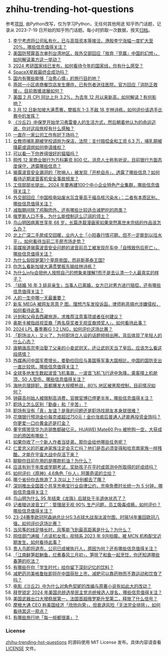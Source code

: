 # zhihu-trending-hot-questions
参考[项目](https://github.com/justjavac/zhihu-trending-hot-questions), 由Python改写，仅为学习Python，无任何其他用途
知乎热门话题，记录从 2023-7-19
日开始的知乎热门话题。每小时抓取一次数据，按天[归档](./data)。
<!-- BEGIN -->
<!-- 最后更新时间 2024-03-13 02:23:58.168432 -->
1. [李宁考虑将公司私有化，已与高瓴资本等接洽，港股李宁涨幅一度扩大至 20%，哪些信息值得关注？](https://www.zhihu.com/question/648210550)
1. [美国防预算首次单列台湾地区，我外交部回应「放弃『竞赢』中国的幻想」，如何解读美方这一举动？](https://www.zhihu.com/question/648218181)
1. [2024 考研国家线已发布，如何看待今年的国家线，你有什么感受？](https://www.zhihu.com/question/648165580)
1. [SpaceX星舰最终会成功吗？](https://www.zhihu.com/question/640017810)
1. [国内有哪些能够「治愈心情」的旅行目的地？](https://www.zhihu.com/question/646583407)
1. [燕郊一小区底商餐饮店发生爆炸，已有伤者送往医院，官方回应「消防正救援」，目前救援进展如何？](https://www.zhihu.com/question/648315111)
1. [美国 2 月 CPI 同比上升 3.2%，为去年 12 月以来新高，如何解读？有何影响？](https://www.zhihu.com/question/648255863)
1. [3 月 12 日新加坡大满贯赛，樊振东 1-3 不敌 18 岁林诗栋，如何评价该选手比赛中的发挥？](https://www.zhihu.com/question/648207246)
1. [《沙丘2》中保罗开始学习弗雷曼人的生活方式，然后朝着他认为的命运迈进，你对这段旅程有什么感触？](https://www.zhihu.com/question/648101225)
1. [一直在一家公司工作有好下场吗？](https://www.zhihu.com/question/647124178)
1. [女教师哺乳期被学校调岗为保洁，法院：支付赔偿金和工资 6.3 万，哺乳期被降薪或调岗如何申请维权？](https://www.zhihu.com/question/648152693)
1. [可以看一下你养得很好的猫猫吗？](https://www.zhihu.com/question/642018795)
1. [网传 12 家商业银行为万科筹资 800 亿，消息人士称有听说，目前银行方面态度保守，透露哪些信息？](https://www.zhihu.com/question/648216001)
1. [揭露波音安全漏洞的「吹哨人」被发现「开枪自杀」，透露了哪些信息？如何看待近期波音客机安全事故频发？](https://www.zhihu.com/question/648207812)
1. [工信部部长提出，2024 年要再建100个中小企业特色产业集群，哪些信息值得关注？](https://www.zhihu.com/question/647583343)
1. [外交部回应「中国核电站废水氚含量高于福岛核污染水」：二者有本质区别，哪些信息值得关注？](https://www.zhihu.com/question/648214728)
1. [减脂期间除了鸡胸肉外，还有哪些比较适合减肥吃的肉类？](https://www.zhihu.com/question/645242876)
1. [俄罗斯人口不多，为什么能控制这么辽阔的领土？](https://www.zhihu.com/question/19715266)
1. [鸟山明因病离世享年 68 岁，长篇连载漫画家如果突然离世未完结的作品该怎么办？](https://www.zhihu.com/question/647554008)
1. [北上广深二手房成交回暖，业内人士「小阳春行情可期，但不一定能到以往水平」，如何看待当前二手房市场走势？](https://www.zhihu.com/question/648165132)
1. [英媒报道揭露波音安全问题的波音前员工被发现在车中「自残致伤后死亡」，哪些信息值得关注？](https://www.zhihu.com/question/648172355)
1. [为什么匈奴是第1个草原帝国，而非斯基泰王国?](https://www.zhihu.com/question/633103619)
1. [你怎么看新加坡大满贯樊振东输给林诗栋？](https://www.zhihu.com/question/648203554)
1. [为什么infp会把他人按照自己的想象来理解?而不是去认清一个人最真实的样子？](https://www.zhihu.com/question/642795080)
1. [「结婚 16 年 3 娃非亲生」当事人已离婚，女方已对男方进行赔偿，还有哪些信息值得关注？](https://www.zhihu.com/question/648200372)
1. [人的一生中哪一天最重要？](https://www.zhihu.com/question/648124324)
1. [新车 MEGA 被网友恶意 P 图，理想汽车发投诉函，律师称恶搞也涉嫌侵权，如何看待此事？](https://www.zhihu.com/question/647426340)
1. [计划和父母去西藏旅游，求推荐注意事项或者任何建议？](https://www.zhihu.com/question/646241845)
1. [奥斯卡被指歧视亚裔「两名获奖者无视亚裔颁奖人」，如何看待此事？](https://www.zhihu.com/question/648172757)
1. [2024 LPL 春季赛iG 1:2 LNG，如何评价这场比赛？](https://www.zhihu.com/question/648234126)
1. [「职场淡人」又火了，为何职场立人设的话题频频出圈，背后体现了年轻人的什么心态？](https://www.zhihu.com/question/648034200)
1. [唐朝唐高宗李治娶了父亲的小妾武则天，还让武则天当了皇后，应该怎么看这段感情？](https://www.zhihu.com/question/451694191)
1. [外媒再问中国军费增长，娄勤俭回应与美国等军事大国相比，中国的国防支出一直比较低，哪些信息值得关注？](https://www.zhihu.com/question/646981941)
1. [全球多地发生数起波音飞机事故，一波音飞机飞行途中急降，乘客撞上机舱顶，50 人受伤，哪些信息值得关注？](https://www.zhihu.com/question/648269048)
1. [海地总理辞职，首都爆发大规模枪战，80% 地区被黑帮控制，目前情况如何？](https://www.zhihu.com/question/648205854)
1. [钟薛高创始人被限制高消费，官微官博已停更半年，哪些信息值得关注？](https://www.zhihu.com/question/648207236)
1. [职场上怎么区别「勤奋」和「辛苦」？](https://www.zhihu.com/question/647870616)
1. [职场有没有「真」友谊？是我的问题还是职场找朋友本身就很难？](https://www.zhihu.com/question/647828614)
1. [花旗银行预测金价每克或超过750元！金价涨疯后普通人还能再投资金饰吗？你更爱一口价黄金还是打金？](https://www.zhihu.com/question/648213029)
1. [董宇辉带货华为总销售额破亿元，HUAWEI Mate60 Pro 被抢购一空，大获成功的原因有哪些？](https://www.zhihu.com/question/648005320)
1. [如果你收了一个新人作者当徒弟，那你会给他哪些任务呢？](https://www.zhihu.com/question/645118512)
1. [仁爱忠义的厄崔迪家族注定会灭亡吗？他们是否必须变得和哈克南家族一样残酷，才能在宇宙大战中存活下来？](https://www.zhihu.com/question/648101429)
1. [聊聊你目前在用的是哪款机油？为什么？](https://www.zhihu.com/question/64554787)
1. [应该有别于年度或学期考试，奖励孩子在平时或周测中所取得的好成绩吗？](https://www.zhihu.com/question/648041515)
1. [如何评价《原神》4.6角色「仆人」阿蕾奇诺的立绘？](https://www.zhihu.com/question/648080534)
1. [哪个省份你去旅游了 3 次以上？分别都去了哪？](https://www.zhihu.com/question/648235342)
1. [深圳推出全国首个共享充电宝行业自律公约，充电免费时长统一为 5 分钟，哪些信息值得关注？](https://www.zhihu.com/question/648230517)
1. [鸟山明为什么 95 年结束《龙珠》后就处于半退休状态了？](https://www.zhihu.com/question/647721597)
1. [记者暗访波音工厂：管理层无视 90% 生产问题，员工吸毒成瘾，如何评价？哪些信息值得关注？](https://www.zhihu.com/question/648219902)
1. [23-24赛季欧冠阿森纳总比分5:3点球大战淘汰波尔图，时隔14年重回欧冠八强，如何评价这场比赛？](https://www.zhihu.com/question/648283636)
1. [当风筝的线足够长时，风筝能飞到最高距离是什么？为什么？](https://www.zhihu.com/question/647022202)
1. [网信部门通报「点读机女孩」视频系 2023 年 9月拍摄，被 MCN 机构配文近期发生，如何看待此事？](https://www.zhihu.com/question/648215502)
1. [贵人鸟即将退市，公司已成被执行人，原因为何？还有哪些信息值得关注？](https://www.zhihu.com/question/648213652)
1. [「江南鲜笋趁鲥鱼，烂煮春风三月初」，笋除了和鱼一起烹饪，你还知道哪些春笋的吃法？](https://www.zhihu.com/question/645393991)
1. [有哪些在你「学生时代」给你留下深刻记忆的饮料？](https://www.zhihu.com/question/642239269)
1. [减肥药司美格鲁肽即将在中国获批上市，减肥可以靠药物而不靠运动和饮食了吗？](https://www.zhihu.com/question/648015041)
1. [电影《沙丘2》中为什么对角色契妮的改编与原著小说有如此大的改动？](https://www.zhihu.com/question/648101521)
1. [拜登锁定 2024 年美国总统选举民主党总统候选人提名，哪些信息值得关注？](https://www.zhihu.com/question/648308081)
1. [美国武器出口大增稳居第一，法国首超俄罗斯升至第二，释放了什么信号？](https://www.zhihu.com/question/648212276)
1. [摩根大通 CEO 称美国经济「欣欣向荣」，但衰退风险「无法完全排除」，如何看待其这一观点？](https://www.zhihu.com/question/648164602)
1. [有哪些旅行地「每一帧都很美」？](https://www.zhihu.com/question/647003816)
<!-- END -->
### License
[zhihu-trending-hot-questions](https://github.com/yaogengzhu/zhihu-trending-hot-questions)
的源码使用 MIT License 发布。具体内容请查看 [LICENSE](./LICENSE) 文件。
